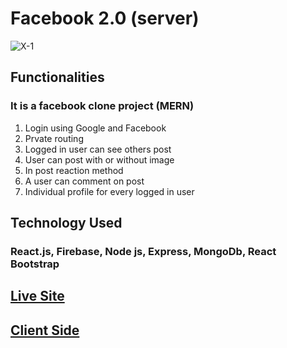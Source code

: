 # Facebook 2.0 (server)

<img src="https://i.ibb.co/TWhqL7Z/X-1.png" alt="X-1" border="0">

## Functionalities
### It is a facebook clone project (MERN)
1. Login using Google and Facebook
2. Prvate routing
3. Logged in user can see others post
4. User can post with or without image
5. In post reaction method
6. A user can comment on post
7. Individual profile for every logged in user

## Technology Used
### React.js, Firebase, Node js, Express, MongoDb, React Bootstrap

## [Live Site](https://facebook-2o.web.app/)

## [Client Side](https://github.com/Abu-Hojayfa/facebook-2.0)
